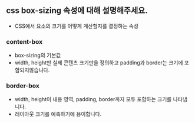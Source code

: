 ## **css box-sizing 속성에 대해 설명해주세요.**

- CSS에서 요소의 크기를 어떻게 계산할지를 결정하는 속성

### content-box

- box-sizing의 기본값
- width, height만 실제 콘텐츠 크기만을 정의하고 padding과 border는 크기에 포함되지않습니다.

### border-box

- width, height이 내용 영역, padding, border까지 모두 포함하는 크기를 나타냅니다.
- 레이아웃 크기를 예측하기에 용이합니다.

